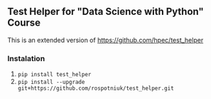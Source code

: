 ## Test Helper for "Data Science with Python" Course

This is an extended version of <a href="https://github.com/hpec/test_helper">https://github.com/hpec/test_helper</a>

### Instalation

1. `pip install test_helper`
2. `pip install --upgrade git+https://github.com/rospotniuk/test_helper.git`
